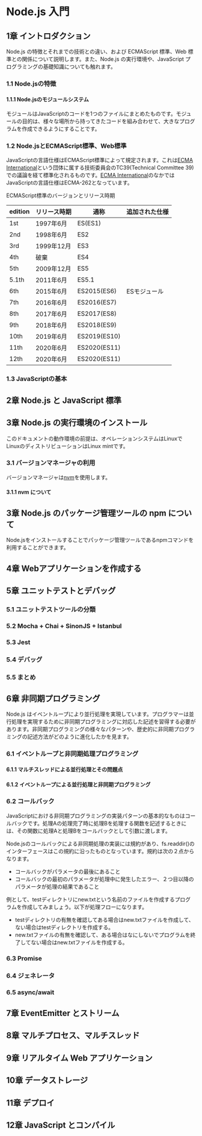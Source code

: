 # Node.js 入門

## 1章 イントロダクション

Node.js の特徴とそれまでの技術との違い、および ECMAScript 標準、Web 標準との関係について説明します。また、Node.js の実行環境や、JavaScript プログラミングの基礎知識についても触れます。

### 1.1 Node.jsの特徴

#### 1.1.1 Node.jsのモジュールシステム

モジュールはJavaScriptのコードを1つのファイルにまとめたものです。モジュールの目的は、様々な場所から持ってきたコードを組み合わせて、大きなプログラムを作成できるようにすることです。

### 1.2 Node.jsとECMAScript標準、Web標準

JavaScriptの言語仕様はECMAScript標準によって規定されます。これは[ECMA International]という団体に属する技術委員会のTC39(Technical Committee 39)での議論を経て標準化されるものです。[ECMA International]のなかではJavaScriptの言語仕様はECMA-262となっています。

[ECMA International]: https://www.ecma-international.org/

ECMAScript標準のバージョンとリリース時期

| edition | リリース時期 | 通称         | 追加された仕様 |
| ------- | ------------ | ------------ | -------------- |
| 1st     | 1997年6月    | ES(ES1)      |                |
| 2nd     | 1998年6月    | ES2          |                |
| 3rd     | 1999年12月   | ES3          |                |
| 4th     | 破棄         | ES4          |                |
| 5th     | 2009年12月   | ES5          |                |
| 5.1th   | 2011年6月    | ES5.1        |                |
| 6th     | 2015年6月    | ES2015(ES6)  | ESモジュール   |
| 7th     | 2016年6月    | ES2016(ES7)  |                |
| 8th     | 2017年6月    | ES2017(ES8)  |                |
| 9th     | 2018年6月    | ES2018(ES9)  |                |
| 10th    | 2019年6月    | ES2019(ES10) |                |
| 11th    | 2020年6月    | ES2020(ES11) |                |
| 12th    | 2020年6月    | ES2020(ES11) |                |

### 1.3 JavaScriptの基本

## 2章 Node.js と JavaScript 標準

## 3章 Node.js の実行環境のインストール

このドキュメントの動作環境の前提は、オペレーションシステムはLinuxでLinuxのディストリビューションはLinux mintです。

### 3.1 バージョンマネージャの利用

バージョンマネージャは[nvm]を使用します。

[nvm]: https://github.com/nvm-sh/nvm

#### 3.1.1 nvm について

## 3章 Node.js のパッケージ管理ツールの npm について

Node.jsをインストールすることでパッケージ管理ツールであるnpmコマンドを利用することができます。

## 4章 Webアプリケーションを作成する

## 5章 ユニットテストとデバッグ

### 5.1 ユニットテストツールの分類

### 5.2 Mocha + Chai + SinonJS + Istanbul

### 5.3 Jest

### 5.4 デバッグ

### 5.5 まとめ

## 6章 非同期プログラミング

Node.js はイベントループにより並行処理を実現しています。プログラマーは並行処理を実現するために非同期プログラミングに対応した記述を習得する必要があります。非同期プログラミングの様々なパターンや、歴史的に非同期プログラミングの記述方法がどのように進化したかを見ます。

### 6.1 イベントループと非同期処理プログラミング

#### 6.1.1 マルチスレッドによる並行処理とその問題点

#### 6.1.2 イベントループによる並行処理と非同期プログラミング

### 6.2 コールバック

JavaScriptにおける非同期プログラミングの実装パターンの基本的なものはコールバックです。処理Aの処理完了時に処理Bを処理する関数を記述するときには、その関数に処理Aと処理Bをコールバックとして引数に渡します。

Node.jsのコールバックによる非同期処理の実装には規約があり、fs.readdir()のインターフェースはこの規約に沿ったものとなっています。規約は次の２点からなります。

- コールバックがパラメータの最後にあること
- コールバックの最初のパラメータが処理中に発生したエラー、２つ目以降のパラメータが処理の結果であること

例として、testディレクトリにnew.txtという名前のファイルを作成するプログラムを作成してみましょう。以下が処理フローになります。

- testディレクトリの有無を確認してある場合はnew.txtファイルを作成して、ない場合はtestディレクトリを作成する。
- new.txtファイルの有無を確認して、ある場合はなにしないでプログラムを終了してない場合はnew.txtファイルを作成する。

### 6.3 Promise

### 6.4 ジェネレータ

### 6.5 async/await

## 7章 EventEmitter とストリーム

## 8章 マルチプロセス、マルチスレッド

## 9章 リアルタイム Web アプリケーション

## 10章 データストレージ

## 11章 デプロイ

## 12章 JavaScript とコンパイル
